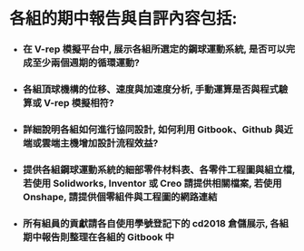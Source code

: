 # 各組的期中報告與自評內容包括:

* ### 在 V-rep 模擬平台中, 展示各組所選定的鋼球運動系統, 是否可以完成至少兩個週期的循環運動?
* ### 各組頂球機構的位移、速度與加速度分析, 手動運算是否與程式驗算或 V-rep 模擬相符?
* ### 詳細說明各組如何進行協同設計, 如何利用 Gitbook、Github 與近端或雲端主機增加設計流程效益?
* ### 提供各組鋼球運動系統的細部零件材料表、各零件工程圖與組立檔, 若使用 Solidworks, Inventor 或 Creo 請提供相關檔案, 若使用 Onshape, 請提供個零組件與工程圖的網路連結
* ### 所有組員的貢獻請各自使用學號登記下的 cd2018 倉儲展示, 各組期中報告則整理在各組的 Gitbook 中

### 

### 



